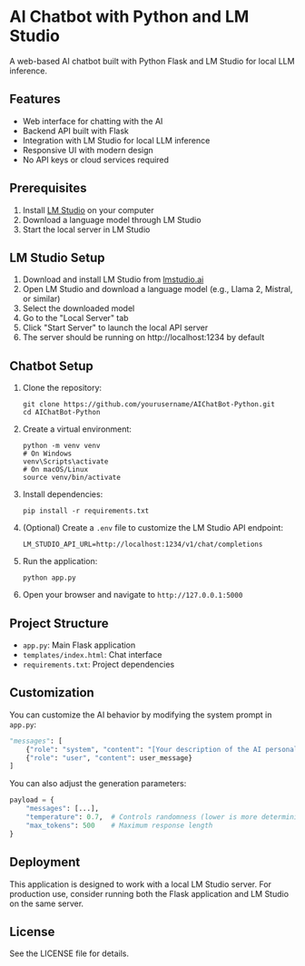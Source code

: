 # AI Chatbot with Python and LM Studio

A web-based AI chatbot built with Python Flask and LM Studio for local LLM inference.

## Features

- Web interface for chatting with the AI
- Backend API built with Flask
- Integration with LM Studio for local LLM inference
- Responsive UI with modern design
- No API keys or cloud services required

## Prerequisites

1. Install [LM Studio](https://lmstudio.ai/) on your computer
2. Download a language model through LM Studio
3. Start the local server in LM Studio

## LM Studio Setup

1. Download and install LM Studio from [lmstudio.ai](https://lmstudio.ai/)
2. Open LM Studio and download a language model (e.g., Llama 2, Mistral, or similar)
3. Select the downloaded model
4. Go to the "Local Server" tab
5. Click "Start Server" to launch the local API server
6. The server should be running on http://localhost:1234 by default

## Chatbot Setup

1. Clone the repository:
   ```
   git clone https://github.com/yourusername/AIChatBot-Python.git
   cd AIChatBot-Python
   ```

2. Create a virtual environment:
   ```
   python -m venv venv
   # On Windows
   venv\Scripts\activate
   # On macOS/Linux
   source venv/bin/activate
   ```

3. Install dependencies:
   ```
   pip install -r requirements.txt
   ```

4. (Optional) Create a `.env` file to customize the LM Studio API endpoint:
   ```
   LM_STUDIO_API_URL=http://localhost:1234/v1/chat/completions
   ```

5. Run the application:
   ```
   python app.py
   ```

6. Open your browser and navigate to `http://127.0.0.1:5000`

## Project Structure

- `app.py`: Main Flask application
- `templates/index.html`: Chat interface
- `requirements.txt`: Project dependencies

## Customization

You can customize the AI behavior by modifying the system prompt in `app.py`:

```python
"messages": [
    {"role": "system", "content": "[Your description of the AI personality.]"},
    {"role": "user", "content": user_message}
]
```

You can also adjust the generation parameters:

```python
payload = {
    "messages": [...],
    "temperature": 0.7,  # Controls randomness (lower is more deterministic)
    "max_tokens": 500    # Maximum response length
}
```

## Deployment

This application is designed to work with a local LM Studio server. For production use, consider running both the Flask application and LM Studio on the same server.

## License

See the LICENSE file for details. 